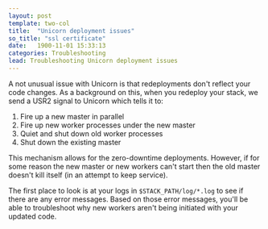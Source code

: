 ```yaml
---
layout: post
template: two-col
title:  "Unicorn deployment issues"
so_title: "ssl certificate"
date:   1900-11-01 15:33:13
categories: Troubleshooting
lead: Troubleshooting Unicorn deployment issues
---
```


A not unusual issue with Unicorn is that redeployments don't reflect your code changes. As a background on this, when you redeploy your stack, we send a USR2 signal to Unicorn which tells it to:

1. Fire up a new master in parallel
2. Fire up new worker processes under the new master
3. Quiet and shut down old worker processes
4. Shut down the existing master

This mechanism allows for the zero-downtime deployments. However, if for some reason the new master or new workers can't start then the old master doesn't kill itself (in an attempt to keep service).

The first place to look is at your logs in <code>$STACK_PATH/log/*.log</code> to see if there are any error messages. Based on those error messages, you'll be able to troubleshoot
why new workers aren't being initiated with your updated code.
